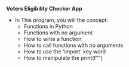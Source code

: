 ****Voters Eligibility Checker App****
- In This program, you will the concept:
  - Functions in Python
  - Functions with no argument
  - How to write a function
  - How to call functions with no arguments
  - How to use the 'import' key word
  - How to manipulate the print(f"")

